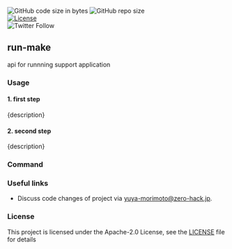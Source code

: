 ![GitHub code size in bytes](https://img.shields.io/github/languages/code-size/zero-hack-org/run-make-ios)
![GitHub repo size](https://img.shields.io/github/repo-size/zero-hack-org/run-make-ios)
<br/>
[![License](https://img.shields.io/badge/License-Apache%202.0-blue.svg)](https://opensource.org/licenses/Apache-2.0)
<br/>
![Twitter Follow](https://img.shields.io/twitter/follow/y_morimoto_dev?style=social)

## run-make

api for runnning support application

### Usage

#### 1. first step

{description}

#### 2. second step

{description}

### Command

### Useful links

- Discuss code changes of project via [yuya-morimoto@zero-hack.jp](yuya-morimoto@zero-hack.jp).

### License

This project is licensed under the Apache-2.0 License, see the [LICENSE](./LICENSE) file for details
